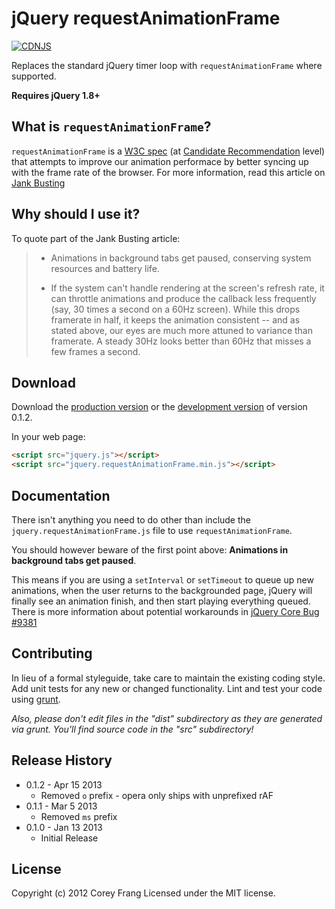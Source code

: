 # jQuery requestAnimationFrame

[![CDNJS](https://img.shields.io/cdnjs/v/jquery-requestAnimationFrame.svg)](https://cdnjs.com/libraries/jquery-requestAnimationFrame)

Replaces the standard jQuery timer loop with `requestAnimationFrame` where supported.

**Requires jQuery 1.8+**

## What is `requestAnimationFrame`?

`requestAnimationFrame` is a [W3C spec](http://www.w3.org/TR/animation-timing/#requestAnimationFrame) (at [Candidate Recommendation](http://www.w3.org/2005/10/Process-20051014/tr.html#q74) level) that attempts to improve our animation performace by better syncing up with the frame rate of the browser.  For more information, read this article on [Jank Busting](http://www.html5rocks.com/en/tutorials/speed/rendering/)

## Why should I use it?

To quote part of the Jank Busting article:

> * Animations in background tabs get paused, conserving system resources and battery life.
>
> * If the system can't handle rendering at the screen's refresh rate, it can throttle animations and produce the callback less frequently (say, 30 times a second on a 60Hz screen). While this drops framerate in half, it keeps the animation consistent -- and as stated above, our eyes are much more attuned to variance than framerate. A steady 30Hz looks better than 60Hz that misses a few frames a second.

## Download

Download the [production version][min] or the [development version][max] of version 0.1.2.

[min]: https://raw.github.com/gnarf37/jquery-requestAnimationFrame/0.1.2/dist/jquery.requestAnimationFrame.min.js
[max]: https://raw.github.com/gnarf37/jquery-requestAnimationFrame/0.1.2/dist/jquery.requestAnimationFrame.js

In your web page:

```html
<script src="jquery.js"></script>
<script src="jquery.requestAnimationFrame.min.js"></script>
```

## Documentation

There isn't anything you need to do other than include the `jquery.requestAnimationFrame.js` file to use `requestAnimationFrame`.

You should however beware of the first point above: **Animations in background tabs get paused**.

This means if you are using a `setInterval` or `setTimeout` to queue up new animations, when the user returns to the backgrounded page, jQuery will finally see an animation finish, and then start playing everything queued.  There is more information about potential workarounds in [jQuery Core Bug #9381](http://bugs.jquery.com/ticket/9381)

## Contributing
In lieu of a formal styleguide, take care to maintain the existing coding style. Add unit tests for any new or changed functionality. Lint and test your code using [grunt](https://github.com/cowboy/grunt).

_Also, please don't edit files in the "dist" subdirectory as they are generated via grunt. You'll find source code in the "src" subdirectory!_

## Release History

* 0.1.2 - Apr 15 2013
  * Removed `o` prefix - opera only ships with unprefixed rAF
* 0.1.1 - Mar 5 2013
  * Removed `ms` prefix
* 0.1.0 - Jan 13 2013
  * Initial Release

## License
Copyright (c) 2012 Corey Frang
Licensed under the MIT license.
